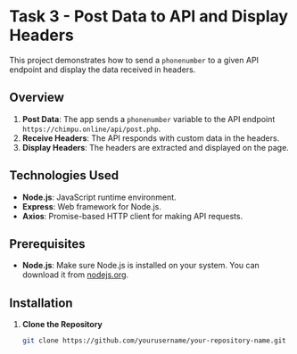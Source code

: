 # Task 3 - Post Data to API and Display Headers

This project demonstrates how to send a `phonenumber` to a given API endpoint and display the data received in headers.

## Overview

1. **Post Data**: The app sends a `phonenumber` variable to the API endpoint `https://chimpu.online/api/post.php`.
2. **Receive Headers**: The API responds with custom data in the headers.
3. **Display Headers**: The headers are extracted and displayed on the page.

## Technologies Used

- **Node.js**: JavaScript runtime environment.
- **Express**: Web framework for Node.js.
- **Axios**: Promise-based HTTP client for making API requests.

## Prerequisites

- **Node.js**: Make sure Node.js is installed on your system. You can download it from [nodejs.org](https://nodejs.org).

## Installation

1. **Clone the Repository**
   ```bash
   git clone https://github.com/yourusername/your-repository-name.git
